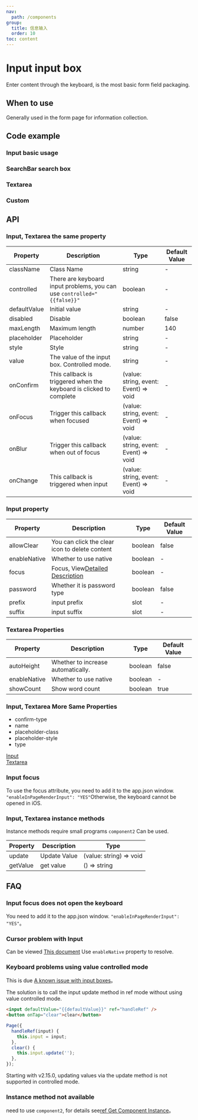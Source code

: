 ```yaml
---
nav:
  path: /components
group:
  title: 信息输入
  order: 10
toc: content
---
```


# Input input box

<!-- <code src="../../docs/components/compatibility.tsx" inline></code> -->

Enter content through the keyboard, is the most basic form field packaging.

## When to use

Generally used in the form page for information collection.

## Code example

### Input basic usage

<code src='../../demo/pages/Input/index'></code>

### SearchBar search box

<!-- <code src='pages/InputSearchBar/index'></code> -->

### Textarea

<!-- <code src='pages/InputTextarea/index'></code> -->

### Custom

<!-- <code src='pages/InputCustom/index'></code> -->

## API

### Input, Textarea the same property

| Property | Description | Type | Default Value |
| --- | --- | --- | --- |
| className | Class Name | string | - |
| controlled | There are keyboard input problems, you can use `controlled="{{false}}"` | boolean | - |
| defaultValue | Initial value | string | - |
| disabled | Disable | boolean | false |
| maxLength | Maximum length | number | 140 |
| placeholder | Placeholder | string | - |
| style | Style | string | - |
| value | The value of the input box. Controlled mode. | string | - |
| onConfirm | This callback is triggered when the keyboard is clicked to complete | (value: string, event: Event) => void | - |
| onFocus | Trigger this callback when focused | (value: string, event: Event) => void | - |
| onBlur | Trigger this callback when out of focus | (value: string, event: Event) => void | - |
| onChange | This callback is triggered when input | (value: string, event: Event) => void | - |

### Input property

| Property | Description | Type | Default Value |
| --- | --- | --- | --- |
| allowClear | You can click the clear icon to delete content | boolean | false |
| enableNative | Whether to use native | boolean | - |
| focus | Focus, View[Detailed Description](#input-focus) | boolean | - |
| password | Whether it is password type | boolean | false |
| prefix | input prefix | slot | - |
| suffix | input suffix | slot | - |

### Textarea Properties

| Property | Description | Type | Default Value |
| --- | --- | --- | --- |
| autoHeight | Whether to increase automatically. | boolean | false |
| enableNative | Whether to use native | boolean | - |
| showCount | Show word count | boolean | true |

### Input, Textarea More Same Properties

- confirm-type
- name
- placeholder-class
- placeholder-style
- type

[Input](https://opendocs.alipay.com/mini/component/input)  
[Textarea](https://opendocs.alipay.com/mini/component/textarea)

### Input focus

To use the focus attribute, you need to add it to the app.json window. `"enableInPageRenderInput": "YES"`Otherwise, the keyboard cannot be opened in iOS.

### Input, Textarea instance methods

Instance methods require small programs `component2` Can be used.

| Property | Description | Type |
| --- | --- | --- |
| update | Update Value | (value: string) => void |
| getValue | get value | () => string |

## FAQ

### Input focus does not open the keyboard

You need to add it to the app.json window. `"enableInPageRenderInput": "YES"`。

### Cursor problem with Input

Can be viewed [This document](https://opendocs.alipay.com/mini/component/input#FAQ) Use `enableNative` property to resolve.

### Keyboard problems using value controlled mode

This is due [A known issue with input boxes](https://opendocs.alipay.com/mini/component/input#Bug%20%26%20Tip)。

The solution is to call the input update method in ref mode without using value controlled mode.

```html
<input defaultValue="{{defaultValue}}" ref="handleRef" />
<button onTap="clear">clear</button>
```

```js
Page({
  handleRef(input) {
    this.input = input;
  },
  clear() {
    this.input.update('');
  },
});
```

Starting with v2.15.0, updating values via the update method is not supported in controlled mode.

### Instance method not available

need to use `component2`, for details see[ref Get Component Instance](https://opendocs.alipay.com/mini/framework/component-ref)。
